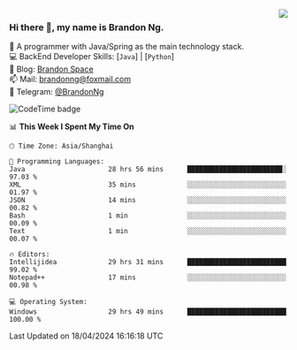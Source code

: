 <img  align="right" src="https://github-readme-stats-brandon0824.vercel.app/api/top-langs/?username=brandon0824&layout=compact">

### Hi there 👋, my name is Brandon Ng.

🌱 A programmer with Java/Spring as the main technology stack.  
💻 BackEnd Developer Skills: [`Java`] | [`Python`]  
📝 Blog: [Brandon Space](https://brandonng.tech)  
📫 Mail: brandonng@foxmail.com  
📰 Telegram: [@BrandonNg](https://t.me/BrandonNg24)  

![CodeTime badge](https://img.shields.io/endpoint?style=flat-square&url=https%3A%2F%2Fapi.codetime.dev%2Fshield%3Fid%3D128%26project%3D%26in%3D604800000)

<!--START_SECTION:waka-->
📊 **This Week I Spent My Time On** 

```text
🕑︎ Time Zone: Asia/Shanghai

💬 Programming Languages: 
Java                     28 hrs 56 mins      ████████████████████████░   97.03 % 
XML                      35 mins             ░░░░░░░░░░░░░░░░░░░░░░░░░   01.97 % 
JSON                     14 mins             ░░░░░░░░░░░░░░░░░░░░░░░░░   00.82 % 
Bash                     1 min               ░░░░░░░░░░░░░░░░░░░░░░░░░   00.09 % 
Text                     1 min               ░░░░░░░░░░░░░░░░░░░░░░░░░   00.07 % 

🔥 Editors: 
Intellijidea             29 hrs 31 mins      █████████████████████████   99.02 % 
Notepad++                17 mins             ░░░░░░░░░░░░░░░░░░░░░░░░░   00.98 % 

💻 Operating System: 
Windows                  29 hrs 49 mins      █████████████████████████   100.00 % 
```


 Last Updated on 18/04/2024 16:16:18 UTC
<!--END_SECTION:waka-->
